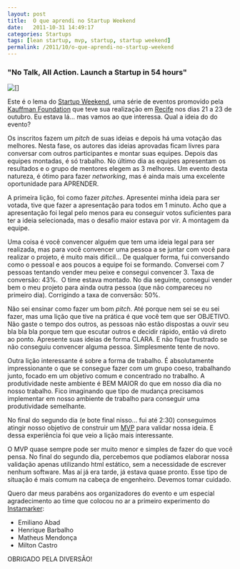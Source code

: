 ```yaml
---
layout: post
title:  O que aprendi no Startup Weekend
date:   2011-10-31 14:49:17
categories: Startups
tags: [lean startup, mvp, startup, startup weekend]
permalink: /2011/10/o-que-aprendi-no-startup-weekend
---
```


### "No Talk, All Action. Launch a Startup in 54 hours"
[![[]](http://borba.blog.br/wordpress/wp-content/uploads/2011/10/recifestartupweekend.png "Recife Startup Weekend")](http://borba.blog.br/wordpress/wp-content/uploads/2011/10/recifestartupweekend.png "")

Este é o lema do [Startup Weekend](http://startupweekend.com "Startup Weekend"), uma série de eventos promovido pela [Kauffman Foundation](http://www.kauffman.org/ "Kauffman Foundation") que teve sua realização em [Recife](http://recife.startupweekend.org/ "Recife Startup Weekend") nos dias 21 a 23 de outubro. Eu estava lá... mas vamos ao que interessa. Qual a ideia do do evento?

Os inscritos fazem um *pitch* de suas ideias e depois há uma votação das melhores. Nesta fase, os autores das ideias aprovadas ficam livres para conversar com outros participantes e montar suas equipes. Depois das equipes montadas, é só trabalho. No último dia as equipes apresentam os resultados e o grupo de mentores elegem as 3 melhores. Um evento desta natureza, é ótimo para fazer *networking*, mas é ainda mais uma excelente oportunidade para APRENDER.

A primeira lição, foi como fazer *pitches*. Apresentei minha ideia para ser votada, tive que fazer a apresentação para todos em 1 minuto. Acho que a apresentação foi legal pelo menos para eu conseguir votos suficientes para ter a ideia selecionada, mas o desafio maior estava por vir. A montagem da equipe.

Uma coisa é você convencer alguém que tem uma ideia legal para ser realizada, mas para você convencer uma pessoa a se juntar com você para realizar o projeto, é muito mais dificil... De qualquer forma, fui conversando como o pessoal e aos poucos a equipe foi se formando. Conversei com 7 pessoas tentando vender meu peixe e consegui convencer 3. Taxa de conversão: 43%.  O time estava montado. No dia seguinte, consegui vender bem o meu projeto para ainda outra pessoa (que não compareceu no primeiro dia). Corrigindo a taxa de conversão: 50%.

Não sei ensinar como fazer um bom *pitch*. Até porque nem sei se eu sei fazer, mas uma lição que tive na prática é que você tem que ser OBJETIVO. Não gaste o tempo dos outros, as pessoas não estão dispostas a ouvir seu bla bla bla porque tem que escutar outros e decidir rápido, então vá direto ao ponto. Apresente suas ideias de forma CLARA. E não fique frustrado se não conseguiu convencer alguma pessoa. Simplesmente tente de novo.

Outra lição interessante é sobre a forma de trabalho. É absolutamente impressionante o que se consegue fazer com um grupo coeso, trabalhando junto, focado em um objetivo comum e concentrado no trabalho. A produtividade neste ambiente é BEM MAIOR do que em nosso dia dia no nosso trabalho. Fico imaginando que tipo de mudança precisamos implementar em nosso ambiente de trabalho para conseguir uma produtividade semelhante.

No final do segundo dia (e bote final nisso... fui até 2:30) conseguimos atingir nosso objetivo de construir um [MVP](http://en.wikipedia.org/wiki/Minimum_viable_product "MVP") para validar nossa ideia. E dessa experiência foi que veio a lição mais interessante.

O MVP quase sempre pode ser muito menor e simples de fazer do que você pensa. No final do segundo dia, percebemos que podíamos elaborar nossa validação apenas utilizando html estático, sem a necessidade de escrever nenhum software. Mas aí já era tarde, já estava quase pronto. Esse tipo de situação é mais comum na cabeça de engenheiro. Devemos tomar cuidado.

Quero dar meus parabéns aos organizadores do evento e um especial agradecimento ao time que colocou no ar a primeiro experimento do [Instamarker](http://instamarker.com "Instamerker"):
* Emiliano Abad
* Henrique Barbalho
* Matheus Mendonça
* Milton Castro

 OBRIGADO PELA DIVERSÃO! 